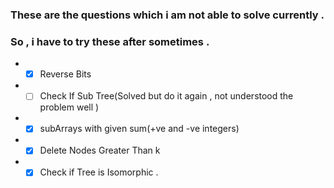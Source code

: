 ### These are the questions which i am not able to solve currently .
### So , i have to try these after sometimes .

* - [x] Reverse Bits
* - [ ] Check If Sub Tree(Solved but do it again , not understood the problem well )
* - [x] subArrays with given sum(+ve and -ve integers)
* - [x] Delete Nodes Greater Than k
* - [x] Check if Tree is Isomorphic .
